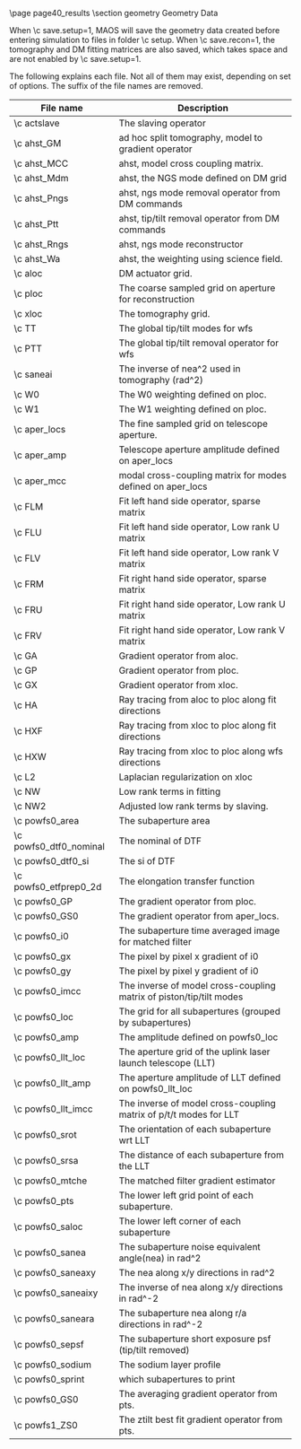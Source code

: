 \page page40_results
\section geometry Geometry Data

When \c save.setup=1, MAOS will save the geometry data created before
entering simulation to files in folder \c setup. When \c save.recon=1, the
tomography and DM fitting matrices are also saved, which takes space and are
not enabled by \c save.setup=1.

The following explains each file. Not all of them may exist, depending on set
of options. The suffix of the file names are removed.


File name | Description
---------|--------------
\c actslave  |The slaving operator
\c ahst_GM   |ad hoc split tomography, model to gradient operator
\c ahst_MCC  |ahst, model cross coupling matrix.
\c ahst_Mdm  |ahst, the NGS mode defined on DM grid
\c ahst_Pngs |ahst, ngs mode removal operator from DM commands
\c ahst_Ptt  |ahst, tip/tilt removal operator from DM commands
\c ahst_Rngs |ahst, ngs mode reconstructor
\c ahst_Wa   |ahst, the weighting using science field.
\c aloc      |DM actuator grid.
\c ploc      |The coarse sampled grid on aperture for reconstruction
\c xloc      |The tomography grid.
\c TT        |The global tip/tilt modes for wfs
\c PTT       |The global tip/tilt removal operator for wfs
\c saneai    |The inverse of nea^2 used in tomography (rad^2)
\c W0        |The W0 weighting defined on ploc. 
\c W1        |The W1 weighting defined on ploc.
\c aper_locs |The fine sampled grid on telescope aperture.
\c aper_amp  |Telescope aperture amplitude defined on aper_locs
\c aper_mcc  |modal cross-coupling matrix for modes defined on aper_locs
\c FLM       |Fit left hand side operator, sparse matrix
\c FLU       |Fit left hand side operator, Low rank U matrix
\c FLV       |Fit left hand side operator, Low rank V matrix
\c FRM       |Fit right hand side operator, sparse matrix
\c FRU       |Fit right hand side operator, Low rank U matrix
\c FRV       |Fit right hand side operator, Low rank V matrix
\c GA        |Gradient operator from aloc.
\c GP        |Gradient operator from ploc.
\c GX        |Gradient operator from xloc.
\c HA        |Ray tracing from aloc to ploc along fit directions
\c HXF       |Ray tracing from xloc to ploc along fit directions
\c HXW       |Ray tracing from xloc to ploc along wfs directions
\c L2        |Laplacian regularization on xloc
\c NW        |Low rank terms in fitting
\c NW2       |Adjusted low rank terms by slaving.
\c powfs0_area         |The subaperture area
\c powfs0_dtf0_nominal |The nominal of DTF
\c powfs0_dtf0_si      |The si of DTF
\c powfs0_etfprep0_2d  |The elongation transfer function
\c powfs0_GP           |The gradient operator from ploc.
\c powfs0_GS0          |The gradient operator from aper_locs.
\c powfs0_i0           |The subaperture time averaged image for matched filter
\c powfs0_gx           |The pixel by pixel x gradient of i0
\c powfs0_gy           |The pixel by pixel y gradient of i0
\c powfs0_imcc         |The inverse of model cross-coupling matrix of piston/tip/tilt modes
\c powfs0_loc          |The grid for all subapertures (grouped by subapertures)
\c powfs0_amp          |The amplitude defined on powfs0_loc
\c powfs0_llt_loc      |The aperture grid of the uplink laser launch telescope (LLT)
\c powfs0_llt_amp      |The aperture amplitude of LLT defined on powfs0_llt_loc
\c powfs0_llt_imcc     |The inverse of model cross-coupling matrix of p/t/t modes for LLT
\c powfs0_srot         |The orientation of each subaperture wrt LLT
\c powfs0_srsa         |The distance of each subaperture from the LLT
\c powfs0_mtche        |The matched filter gradient estimator
\c powfs0_pts          |The lower left grid point of each subaperture.
\c powfs0_saloc        |The lower left corner of each subaperture
\c powfs0_sanea        |The subaperture noise equivalent angle(nea) in rad^2
\c powfs0_saneaxy      |The nea along x/y directions in rad^2
\c powfs0_saneaixy     |The inverse of nea along x/y directions in rad^-2
\c powfs0_saneara      |The subaperture nea along r/a directions in rad^-2
\c powfs0_sepsf        |The subaperture short exposure psf (tip/tilt removed)
\c powfs0_sodium       |The sodium layer profile
\c powfs0_sprint       |which subapertures to print
\c powfs0_GS0          |The averaging gradient operator from pts.
\c powfs1_ZS0          |The ztilt best fit gradient operator from pts.
